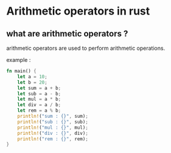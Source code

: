 


# Arithmetic operators in rust


## what are arithmetic operators ?



arithmetic operators are used to perform arithmetic operations.

example :

```rust
fn main() {
    let a = 10;
    let b = 20;
    let sum = a + b;
    let sub = a - b;
    let mul = a * b;
    let div = a / b;
    let rem = a % b;
    println!("sum : {}", sum);
    println!("sub : {}", sub);
    println!("mul : {}", mul);
    println!("div : {}", div);
    println!("rem : {}", rem);
}
```
